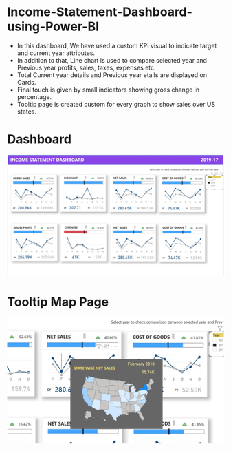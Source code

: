 # Income-Statement-Dashboard-using-Power-BI

- In this dashboard, We have used a custom KPI visual to indicate target and current year attributes.
- In addition to that, Line chart is used to compare selected year and Previous year profits, sales, taxes, expenses etc.
- Total Current year details and Previous year etails are displayed on Cards.
- Final touch is given by small indicators showing gross change in percentage.
- Tooltip page is created custom for every graph to show sales over US states.

# Dashboard

<p align="center">
<img src="https://github.com/devsingh-code/Income-Statement-Dashboard-using-Power-BI/blob/main/Dashboard.JPG">
</p>

# Tooltip Map Page

<p align="center">
<img src="https://github.com/devsingh-code/Income-Statement-Dashboard-using-Power-BI/blob/main/Tooltip.JPG">
</p>
